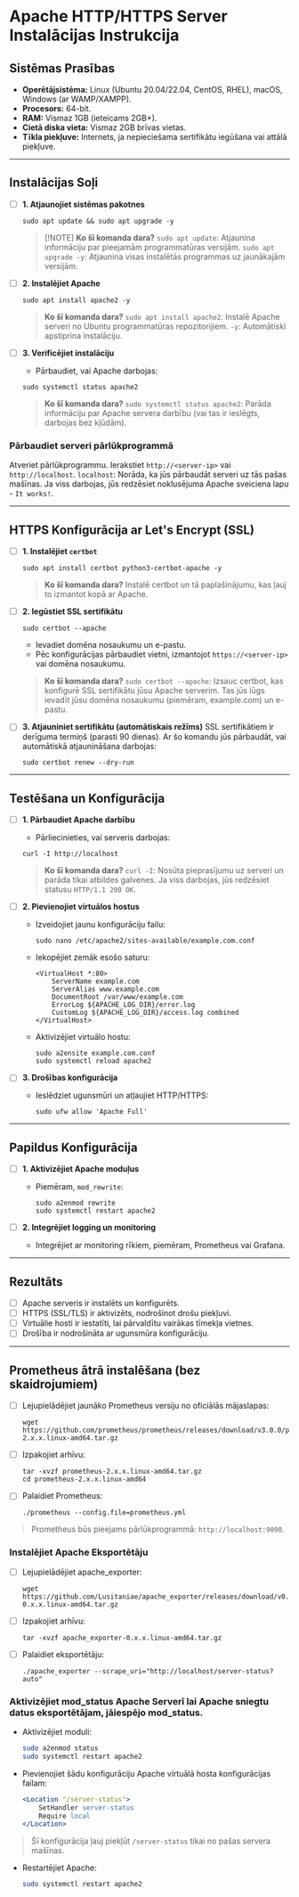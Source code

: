 # Apache HTTP/HTTPS Server Instalācijas Instrukcija

## Sistēmas Prasības
- **Operētājsistēma:** Linux (Ubuntu 20.04/22.04, CentOS, RHEL), macOS, Windows (ar WAMP/XAMPP).
- **Procesors:** 64-bit.
- **RAM:** Vismaz 1GB (ieteicams 2GB+).
- **Cietā diska vieta:** Vismaz 2GB brīvas vietas.
- **Tīkla piekļuve:** Internets, ja nepieciešama sertifikātu iegūšana vai attālā piekļuve.

---

## Instalācijas Soļi

 - [ ] **1. Atjaunojiet sistēmas pakotnes**
    ```
    sudo apt update && sudo apt upgrade -y
    ```
    > [!NOTE] **Ko šī komanda dara?**
    `sudo apt update`: Atjaunina informāciju par pieejamām programmatūras versijām.
    `sudo apt upgrade -y`: Atjaunina visas instalētās programmas uz jaunākajām versijām.

 - [ ] **2. Instalējiet Apache**
    ```
    sudo apt install apache2 -y
    ```
    > **Ko šī komanda dara?**
    `sudo apt install apache2`: Instalē Apache serveri no Ubuntu programmatūras repozitorijiem.
    `-y`: Automātiski apstiprina instalāciju.

 - [ ] **3. Verificējiet instalāciju**
    - Pārbaudiet, vai Apache darbojas:
    ```
    sudo systemctl status apache2
    ```
    > **Ko šī komanda dara?**
    `sudo systemctl status apache2`: Parāda informāciju par Apache servera darbību (vai tas ir ieslēgts, darbojas bez kļūdām).

### Pārbaudiet serveri pārlūkprogrammā
Atveriet pārlūkprogrammu.
Ierakstiet `http://<server-ip>` vai `http://localhost`.
`localhost`: Norāda, ka jūs pārbaudāt serveri uz tās pašas mašīnas.
Ja viss darbojas, jūs redzēsiet noklusējuma Apache sveiciena lapu - `It works!`.


---

## HTTPS Konfigurācija ar Let's Encrypt (SSL)

- [ ] **1. Instalējiet `certbot`**
    ```
    sudo apt install certbot python3-certbot-apache -y
    ```
    > **Ko šī komanda dara?**
    Instalē certbot un tā paplašinājumu, kas ļauj to izmantot kopā ar Apache.

- [ ] **2. Iegūstiet SSL sertifikātu**
    ```
    sudo certbot --apache
    ```
    - Ievadiet domēna nosaukumu un e-pastu.
    - Pēc konfigurācijas pārbaudiet vietni, izmantojot `https://<server-ip>` vai domēna nosaukumu.
    > **Ko šī komanda dara?**
`sudo certbot --apache`: Izsauc certbot, kas konfigurē SSL sertifikātu jūsu Apache serverim.
Tas jūs lūgs ievadīt jūsu domēna nosaukumu (piemēram, example.com) un e-pastu.

- [ ] **3. Atjauniniet sertifikātu (automātiskais režīms)**
SSL sertifikātiem ir derīguma termiņš (parasti 90 dienas). Ar šo komandu jūs pārbaudāt, vai automātiskā atjaunināšana darbojas:
    ```
    sudo certbot renew --dry-run
    ```

---

## Testēšana un Konfigurācija

- [ ] **1. Pārbaudiet Apache darbību**
    - Pārliecinieties, vai serveris darbojas:
    ```
    curl -I http://localhost
    ```
    > **Ko šī komanda dara?**
`curl -I`: Nosūta pieprasījumu uz serveri un parāda tikai atbildes galvenes. Ja viss darbojas, jūs redzēsiet statusu `HTTP/1.1 200 OK`.

- [ ] **2. Pievienojiet virtuālos hostus**
    - Izveidojiet jaunu konfigurāciju failu:
        ```
        sudo nano /etc/apache2/sites-available/example.com.conf
        ```
    - Iekopējiet zemāk esošo saturu:
        ```
        <VirtualHost *:80>
            ServerName example.com
            ServerAlias www.example.com
            DocumentRoot /var/www/example.com
            ErrorLog ${APACHE_LOG_DIR}/error.log
            CustomLog ${APACHE_LOG_DIR}/access.log combined
        </VirtualHost>
        ```
    - Aktivizējiet virtuālo hostu:
        ```
        sudo a2ensite example.com.conf
        sudo systemctl reload apache2
        ```

- [ ] **3. Drošības konfigurācija**
    - Ieslēdziet ugunsmūri un atļaujiet HTTP/HTTPS:
        ```
        sudo ufw allow 'Apache Full'
        ```

---

## Papildus Konfigurācija
- [ ] **1. Aktivizējiet Apache moduļus**
    - Piemēram, `mod_rewrite`:
        ```
        sudo a2enmod rewrite
        sudo systemctl restart apache2
        ```

- [ ] **2. Integrējiet logging un monitoring**
    - Integrējiet ar monitoring rīkiem, piemēram, Prometheus vai Grafana.

---

## Rezultāts
- [ ] Apache serveris ir instalēts un konfigurēts.
- [ ] HTTPS (SSL/TLS) ir aktivizēts, nodrošinot drošu piekļuvi.
- [ ] Virtuālie hosti ir iestatīti, lai pārvaldītu vairākas tīmekļa vietnes.
- [ ] Drošība ir nodrošināta ar ugunsmūra konfigurāciju.

---
## Prometheus ātrā instalēšana (bez skaidrojumiem)

 - [ ] Lejupielādējiet jaunāko Prometheus versiju no oficiālās mājaslapas:
    ```
    wget https://github.com/prometheus/prometheus/releases/download/v3.0.0/prometheus-2.x.x.linux-amd64.tar.gz
    ```
 - [ ] Izpakojiet arhīvu:
    ```
    tar -xvzf prometheus-2.x.x.linux-amd64.tar.gz
    cd prometheus-2.x.x.linux-amd64
    ```
 - [ ] Palaidiet Prometheus:
    ```
    ./prometheus --config.file=prometheus.yml
    ```
> Prometheus būs pieejams pārlūkprogrammā: `http://localhost:9090`.

### Instalējiet Apache Eksportētāju
 - [ ] Lejupielādējiet apache_exporter:
    ```
    wget https://github.com/Lusitaniae/apache_exporter/releases/download/v0.x.x/apache_exporter-0.x.x.linux-amd64.tar.gz
    ```
 - [ ] Izpakojiet arhīvu:
    ```
    tar -xvzf apache_exporter-0.x.x.linux-amd64.tar.gz
    ```
 - [ ] Palaidiet eksportētāju:
    ```
    ./apache_exporter --scrape_uri="http://localhost/server-status?auto"
    ```




### Aktivizējiet mod_status Apache Serverī lai Apache sniegtu datus eksportētājam, jāiespējo mod_status.

 - Aktivizējiet moduli:
    ```bash
    sudo a2enmod status
    sudo systemctl restart apache2
    ```
 - Pievienojiet šādu konfigurāciju Apache virtuālā hosta konfigurācijas failam:
    ```apache
    <Location "/server-status">
        SetHandler server-status
        Require local
    </Location>
    ```
> Šī konfigurācija ļauj piekļūt `/server-status` tikai no pašas servera mašīnas.

 - Restartējiet Apache:
    ```bash
    sudo systemctl restart apache2
    ```

